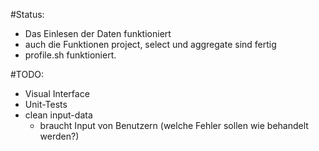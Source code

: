 #Status:
- Das Einlesen der Daten funktioniert
- auch die Funktionen project, select und aggregate sind fertig
- profile.sh funktioniert.

#TODO:

- Visual Interface
- Unit-Tests
- clean input-data
  - braucht Input von Benutzern (welche Fehler sollen wie behandelt werden?)